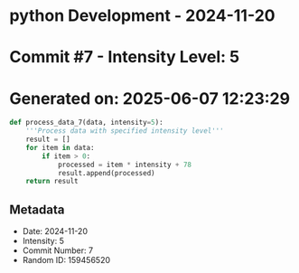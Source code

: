 ﻿# python Development - 2024-11-20
# Commit #7 - Intensity Level: 5
# Generated on: 2025-06-07 12:23:29
```python
def process_data_7(data, intensity=5):
    '''Process data with specified intensity level'''
    result = []
    for item in data:
        if item > 0:
            processed = item * intensity + 78
            result.append(processed)
    return result
```
## Metadata
- Date: 2024-11-20
- Intensity: 5
- Commit Number: 7
- Random ID: 159456520
